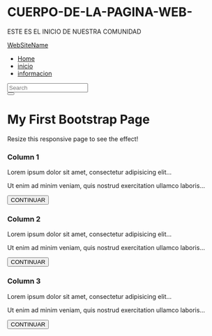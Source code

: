 # CUERPO-DE-LA-PAGINA-WEB-
ESTE ES EL INICIO DE NUESTRA COMUNIDAD
<!DOCTYPE html>
<html lang="es">
<head>
  <title>COMUNIDAD</title>
  <meta charset="utf-8">
  <meta name="viewport" content="width=device-width, initial-scale=1">
  <link rel="stylesheet" href="https://maxcdn.bootstrapcdn.com/bootstrap/3.4.0/css/bootstrap.min.css">
  <script src="https://ajax.googleapis.com/ajax/libs/jquery/3.4.0/jquery.min.js"></script>
  <script src="https://maxcdn.bootstrapcdn.com/bootstrap/3.4.0/js/bootstrap.min.js"></script>
</head>
<body>

  <nav class="navbar navbar-inverse">
    <div class="container-fluid">
      <div class="navbar-header">
        <a class="navbar-brand" href="#">WebSiteName</a>
      </div>
      <ul class="nav navbar-nav">
        <li class="active"><a href="#">Home</a></li>
        <li><a href="#">inicio</a></li>
        <li><a href="#">informacion</a></li>
      </ul>
      <form class="navbar-form navbar-left" action="/action_page.php">
        <div class="input-group">
          <input type="text" class="form-control" placeholder="Search" name="search">
          <div class="input-group-btn">
            <button class="btn btn-default" type="submit">
              <i class="glyphicon glyphicon-search"></i>
            </button>
          </div>
        </div>
      </form>
    </div>
  </nav>
<div class="jumbotron text-center">
  <h1>My First Bootstrap Page</h1>
  <p>Resize this responsive page to see the effect!</p>
</div>

<div class="container">
  <div class="row">
    <div class="col-sm-4">
      <h3>Column 1</h3>
      <p>Lorem ipsum dolor sit amet, consectetur adipisicing elit...</p>
      <p>Ut enim ad minim veniam, quis nostrud exercitation ullamco laboris...</p>
<button type="button" class="btn btn-info">CONTINUAR</button>
    </div>
    <div class="col-sm-4">
      <h3>Column 2</h3>
      <p>Lorem ipsum dolor sit amet, consectetur adipisicing elit...</p>
      <p>Ut enim ad minim veniam, quis nostrud exercitation ullamco laboris...</p>
<button type="button" class="btn btn-info">CONTINUAR</button>
    </div>
    <div class="col-sm-4">
      <h3>Column 3</h3>
      <p>Lorem ipsum dolor sit amet, consectetur adipisicing elit...</p>
      <p>Ut enim ad minim veniam, quis nostrud exercitation ullamco laboris...</p>
<button type="button" class="btn btn-info">CONTINUAR</button>
    </div>
  </div>
</div>

</body>
</html>
